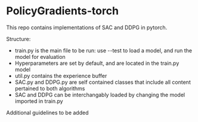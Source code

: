 # PolicyGradients-torch

This repo contains implementations of SAC and DDPG in pytorch. 

Structure:
- train.py is the main file to be run: use --test to load a model, and run the model for evaluation
- Hyperparameters are set by default, and are located in the train.py model
- util.py contains the experience buffer
- SAC.py and DDPG.py are self contained classes that include all content pertained to both algorithms
- SAC and DDPG can be interchangably loaded by changing the model imported in train.py

Additional guidelines to be added 
